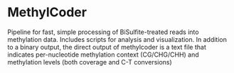 # MethylCoder

Pipeline for fast, simple processing of BiSulfite-treated reads into methylation data. Includes scripts for analysis and visualization. In addition to a binary output, the direct output of methylcoder is a text file that indicates per-nucleotide methylation context (CG/CHG/CHH) and methylation levels (both coverage and C-T conversions)
